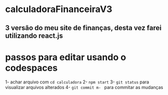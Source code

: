 # calculadoraFinanceiraV3
3 versão do meu site de finanças, desta vez farei utilizando react.js
-----
# passos para editar usando o codespaces
1- achar arquivo com `cd calculadora`
2- `npm start`
3- `git status` para visualizar arquivos alterados
4- `git commit m- ` para commitar as mudanças
